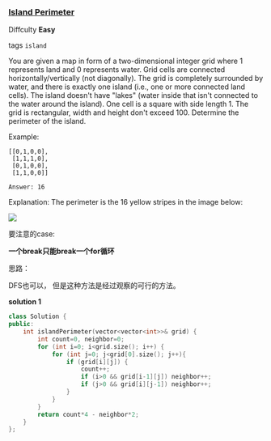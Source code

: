 ### [Island Perimeter](https://leetcode.com/problems/island-perimeter/description/)

Diffculty **Easy**

tags `island`

You are given a map in form of a two-dimensional integer grid where 1 represents land and 0 represents water. Grid cells are connected horizontally/vertically (not diagonally). The grid is completely surrounded by water, and there is exactly one island (i.e., one or more connected land cells). The island doesn't have "lakes" (water inside that isn't connected to the water around the island). One cell is a square with side length 1. The grid is rectangular, width and height don't exceed 100. Determine the perimeter of the island.

Example:
```
[[0,1,0,0],
 [1,1,1,0],
 [0,1,0,0],
 [1,1,0,0]]

Answer: 16
```
Explanation: The perimeter is the 16 yellow stripes in the image below:

![](http://oq5gcgc8d.bkt.gdipper.com/463_Island_Perimeter/island.png)

要注意的case:

**一个break只能break一个for循环**

思路：

DFS也可以， 但是这种方法是经过观察的可行的方法。


**solution 1**
```c++
class Solution {
public:
    int islandPerimeter(vector<vector<int>>& grid) {
        int count=0, neighbor=0;
        for (int i=0; i<grid.size(); i++) {
            for (int j=0; j<grid[0].size(); j++){
                if (grid[i][j]) {
                    count++;
                    if (i>0 && grid[i-1][j]) neighbor++;
                    if (j>0 && grid[i][j-1]) neighbor++;
                }
            }
        }
        return count*4 - neighbor*2;
    }
};
```
